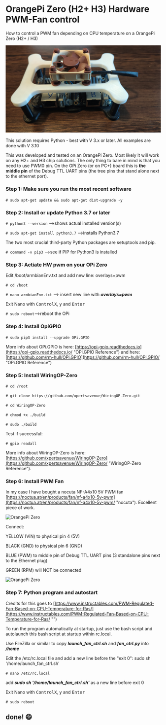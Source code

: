 # OrangePi Zero (H2+ H3) Hardware PWM-Fan control #
How to control a PWM fan depending on CPU temperature on a OrangePi Zero (H2+ / H3)

![OrangePi Zero](https://github.com/3KUdelta/Orange-Pi-H2-H3-Hardware-PWM-Fan/blob/main/pics/PWM_FAN_1.jpg "")

This solution requires Python - best with V 3.x or later. All examples are done with V 3.10

This was developed and tested on an OrangePi Zero. Most likely it will work on any H2+ and H3 chip solutions. The only thing to bare in mind is that you need to use PWM0 pin. On the OPi Zero (or on PC+) board this is **the middle pin** of the Debug TTL UART pins (the tree pins that stand alone next to the ethernet port). 

### Step 1: Make sure you run the most recent software ###

```# sudo apt-get update && sudo apt-get dist-upgrade -y```

### Step 2: Install or update Python 3.7 or later ###

```# python3 --version``` -->shows actual installed version(s)

```# sudo apt-get install python3.7``` -->installs Python3.7

The two most crucial third-party Python packages are setuptools and pip.

```# command -v pip3``` -->see if PIP for Python3 is installed

### Step 3: Actiate HW pwm on your OPi Zero ###

Edit /boot/armbianEnv.txt and add new line: overlays=pwm

```# cd /boot```

```# nano armbianEnv.txt``` --> insert new line with ___overlays=pwm___

Exit Nano with <kbd>ControlX</kbd>, <kbd>y</kbd> and <kbd>Enter</kbd>

```# sudo reboot```-->reboot the OPi

### Step 4: Install OpiGPIO ###

```# sudo pip3 install --upgrade OPi.GPIO```

More info about OPi.GPIO is here: [https://opi-gpio.readthedocs.io](https://opi-gpio.readthedocs.io/ "OPi.GPIO Reference") and here: [https://github.com/rm-hull/OPi.GPIO](https://github.com/rm-hull/OPi.GPIO/ "OPi.GPIO Reference")

### Step 5: Install WiringOP-Zero ###

```# cd /root```

```# git clone https://github.com/xpertsavenue/WiringOP-Zero.git```

```# cd WiringOP-Zero```

```# chmod +x ./build```

```# sudo ./build```

Test if successful:

```# gpio readall```

More info about WiringOP-Zero is here: [https://github.com/xpertsavenue/WiringOP-Zero](https://github.com/xpertsavenue/WiringOP-Zero/ "WiringOP-Zero Reference").

### Step 6: Install PWM Fan ###

In my case I have bought a nocuta NF-A4x10 5V PWM fan [https://noctua.at/en/products/fan/nf-a4x10-5v-pwm](https://noctua.at/en/products/fan/nf-a4x10-5v-pwm/ "nocuta"). Excellent piece of work.

![OrangePi Zero](https://github.com/3KUdelta/Orange-Pi-H2-H3-Hardware-PWM-Fan/blob/main/pics/PWM_FAN_2.jpg "")

Connect: 

YELLOW (VIN) to physical pin 4 (5V)

BLACK (GND) to physical pin 6 (GND)

BLUE (PWM) to middle pin of Debug TTL UART pins (3 standalone pins next to the Ethernet plug)

GREEN (RPM) will NOT be connected

![OrangePi Zero](https://github.com/3KUdelta/Orange-Pi-H2-H3-Hardware-PWM-Fan/blob/main/pics/PWM_FAN_3.jpg "")

### Step 7: Python program and autostart ###

Credits for this goes to [https://www.instructables.com/PWM-Regulated-Fan-Based-on-CPU-Temperature-for-Ras/](https://www.instructables.com/PWM-Regulated-Fan-Based-on-CPU-Temperature-for-Ras/ "")

To run the program automatically at startup, just use the bash script and autolaunch this bash script at startup within rc.local.

Use FileZilla or similar to copy ___launch_fan_ctrl.sh___ and ___fan_ctrl.py___ into ___/home___

Edit the /etc/rc.local file and add a new line before the "exit 0": sudo sh '/home/launch_fan_ctrl.sh'

```# nano /etc/rc.local```

add ___sudo sh '/home/launch_fan_ctrl.sh'___ as a new line before exit 0

Exit Nano with <kbd>ControlX</kbd>, <kbd>y</kbd> and <kbd>Enter</kbd>

```# sudo reboot```

## done! :smile: ##
